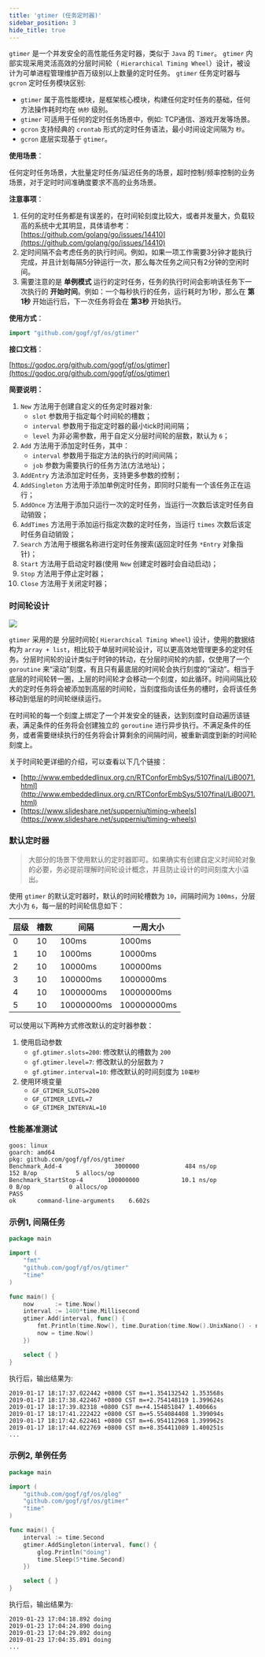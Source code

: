 ```yaml
---
title: 'gtimer (任务定时器)'
sidebar_position: 3
hide_title: true
---
```


`gtimer` 是一个并发安全的高性能任务定时器，类似于 `Java` 的 `Timer`。 `gtimer` 内部实现采用灵活高效的分层时间轮（ `Hierarchical Timing Wheel`）设计，被设计为可单进程管理维护百万级别以上数量的定时任务。 `gtimer` 任务定时器与 `gcron` 定时任务模块区别:

- `gtimer` 属于高性能模块，是框架核心模块，构建任何定时任务的基础，任何方法操作耗时均在 `纳秒` 级别。
- `gtimer` 可适用于任何的定时任务场景中，例如: TCP通信、游戏开发等场景。
- `gcron` 支持经典的 `crontab` 形式的定时任务语法，最小时间设定间隔为 `秒`。
- `gcron` 底层实现基于 `gtimer`。

**使用场景**：

任何定时任务场景，大批量定时任务/延迟任务的场景，超时控制/频率控制的业务场景，对于定时时间准确度要求不高的业务场景。

**注意事项**：

1. 任何的定时任务都是有误差的，在时间轮刻度比较大，或者并发量大，负载较高的系统中尤其明显，具体请参考： [https://github.com/golang/go/issues/14410](https://github.com/golang/go/issues/14410)
2. 定时间隔不会考虑任务的执行时间。例如，如果一项工作需要3分钟才能执行完成，并且计划每隔5分钟运行一次，那么每次任务之间只有2分钟的空闲时间。
3. 需要注意的是 **单例模式** 运行的定时任务，任务的执行时间会影响该任务下一次执行的 **开始时间**。例如：一个每秒执行的任务，运行耗时为1秒，那么在 **第1秒** 开始运行后，下一次任务将会在 **第3秒** 开始执行。

**使用方式**：

```  go
import "github.com/gogf/gf/os/gtimer"

```

**接口文档**：

[https://godoc.org/github.com/gogf/gf/os/gtimer](https://godoc.org/github.com/gogf/gf/os/gtimer)

**简要说明：**

01. `New` 方法用于创建自定义的任务定时器对象:
    - `slot` 参数用于指定每个时间轮的槽数；
    - `interval` 参数用于指定定时器的最小tick时间间隔；
    - `level` 为非必需参数，用于自定义分层时间轮的层数，默认为 `6`；
02. `Add` 方法用于添加定时任务，其中：
    - `interval` 参数用于指定方法的执行的时间间隔；
    - `job` 参数为需要执行的任务方法(方法地址)；
03. `AddEntry` 方法添加定时任务，支持更多参数的控制；
04. `AddSingleton` 方法用于添加单例定时任务，即同时只能有一个该任务正在运行；
05. `AddOnce` 方法用于添加只运行一次的定时任务，当运行一次数后该定时任务自动销毁；
06. `AddTimes` 方法用于添加运行指定次数的定时任务，当运行 `times` 次数后该定时任务自动销毁；
07. `Search` 方法用于根据名称进行定时任务搜索(返回定时任务 `*Entry` 对象指针)；
08. `Start` 方法用于启动定时器(使用 `New` 创建定时器时会自动启动)；
09. `Stop` 方法用于停止定时器；
10. `Close` 方法用于关闭定时器；

### 时间轮设计

![](https://gfcdn.johng.cn/images/hierarchical-timing-wheel.png?v=19)

`gtimer` 采用的是 分层时间轮( `Hierarchical Timing Wheel`) 设计，使用的数据结构为 `array + list`，相比较于单层时间轮设计，可以更高效地管理更多的定时任务。分层时间轮的设计类似于时钟的转动，在分层时间轮的内部，仅使用了一个 `goroutine` 来“滚动”刻度，有且只有最底层的时间轮会执行刻度的“滚动”。相当于底层的时间轮转一圈，上层的时间轮才会移动一个刻度，如此循环。时间间隔比较大的定时任务将会被添加到高层的时间轮，当刻度指向该任务的槽时，会将该任务移动到低层的时间轮继续运行。

在时间轮的每一个刻度上绑定了一个并发安全的链表，达到刻度时自动遍历该链表，满足条件的任务将会创建独立的 `goroutine` 进行异步执行。不满足条件的任务，或者需要继续执行的任务将会计算剩余的间隔时间，被重新调度到新的时间轮刻度上。

关于时间轮更详细的介绍，可以查看以下几个链接：

- [http://www.embeddedlinux.org.cn/RTConforEmbSys/5107final/LiB0071.html](http://www.embeddedlinux.org.cn/RTConforEmbSys/5107final/LiB0071.html)
- [https://www.slideshare.net/supperniu/timing-wheels](https://www.slideshare.net/supperniu/timing-wheels)

### 默认定时器

> 大部分的场景下使用默认的定时器即可。如果确实有创建自定义时间轮对象的必要，务必提前理解时间轮设计概念，并且防止设计的时间刻度大小溢出。

使用 `gtimer` 的默认定时器时，默认的时间轮槽数为 `10`，间隔时间为 `100ms`，分层大小为 `6`，每一层的时间轮信息如下：

| 层级 | 槽数 | 间隔 | 一周大小 |
| --- | --- | --- | --- |
| 0 | 10 | 100ms | 1000ms |
| 1 | 10 | 1000ms | 10000ms |
| 2 | 10 | 10000ms | 100000ms |
| 3 | 10 | 100000ms | 1000000ms |
| 4 | 10 | 1000000ms | 10000000ms |
| 5 | 10 | 10000000ms | 100000000ms |

可以使用以下两种方式修改默认的定时器参数：

1. 使用启动参数
   - `gf.gtimer.slots=200`: 修改默认的槽数为 `200`
   - `gf.gtimer.level=7`: 修改默认的分层数为 `7`
   - `gf.gtimer.interval=10`: 修改默认的时间刻度为 `10毫秒`
2. 使用环境变量
   - `GF_GTIMER_SLOTS=200`
   - `GF_GTIMER_LEVEL=7`
   - `GF_GTIMER_INTERVAL=10`

### 性能基准测试

``` undefined
goos: linux
goarch: amd64
pkg: github.com/gogf/gf/os/gtimer
Benchmark_Add-4               3000000             484 ns/op         152 B/op           5 allocs/op
Benchmark_StartStop-4       100000000            10.1 ns/op           0 B/op           0 allocs/op
PASS
ok      command-line-arguments    6.602s
```

### 示例1, 间隔任务

```  go
package main

import (
    "fmt"
    "github.com/gogf/gf/os/gtimer"
    "time"
)

func main() {
    now      := time.Now()
    interval := 1400*time.Millisecond
    gtimer.Add(interval, func() {
        fmt.Println(time.Now(), time.Duration(time.Now().UnixNano() - now.UnixNano()))
        now = time.Now()
    })

    select { }
}
```

执行后，输出结果为:

``` undefined
2019-01-17 18:17:37.022442 +0800 CST m=+1.354132542 1.353568s
2019-01-17 18:17:38.422467 +0800 CST m=+2.754148119 1.399624s
2019-01-17 18:17:39.82318 +0800 CST m=+4.154851847 1.40066s
2019-01-17 18:17:41.222422 +0800 CST m=+5.554084408 1.399094s
2019-01-17 18:17:42.622461 +0800 CST m=+6.954112968 1.399962s
2019-01-17 18:17:44.022769 +0800 CST m=+8.354411089 1.400251s
...
```

### 示例2, 单例任务

```  go
package main

import (
    "github.com/gogf/gf/os/glog"
    "github.com/gogf/gf/os/gtimer"
    "time"
)

func main() {
    interval := time.Second
    gtimer.AddSingleton(interval, func() {
        glog.Println("doing")
        time.Sleep(5*time.Second)
    })

    select { }
}
```

执行后，输出结果为:

``` undefined
2019-01-23 17:04:18.892 doing
2019-01-23 17:04:24.890 doing
2019-01-23 17:04:29.892 doing
2019-01-23 17:04:35.891 doing
...
```